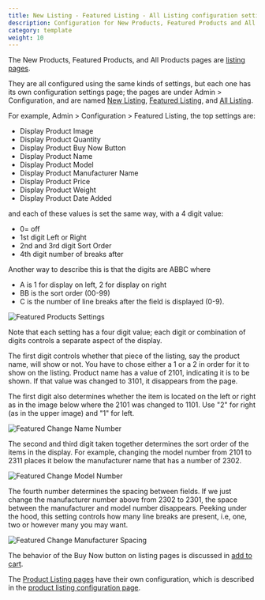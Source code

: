 ```yaml
---
title: New Listing - Featured Listing - All Listing configuration settings
description: Configuration for New Products, Featured Products and All Products pages 
category: template 
weight: 10
---
```


The New Products, Featured Products, and All Products pages 
are [listing pages](/user/storefront_pages/listing_pages/).  

They are all configured using the same kinds of settings, but each one 
has its own configuration settings page; the pages are under Admin > Configuration, and are named
[New Listing](/user/admin_pages/configuration/configuration_newlisting/),
[Featured Listing](/user/admin_pages/configuration/configuration_featuredlisting/), and 
[All Listing](/user/admin_pages/configuration/configuration_alllisting/).

For example, Admin > Configuration > Featured Listing, the top settings are:

- Display Product Image	
- Display Product Quantity	
- Display Product Buy Now Button	
- Display Product Name
- Display Product Model	
- Display Product Manufacturer Name	
- Display Product Price
- Display Product Weight
- Display Product Date Added

and each of these values is set the same way, with a 4 digit value: 

- 0= off
- 1st digit Left or Right
- 2nd and 3rd digit Sort Order
- 4th digit number of breaks after

Another way to describe this is that the digits are ABBC where 

- A is 1 for display on left, 2 for display on right 
- BB is the sort order (00-99)
- C is the number of line breaks after the field is displayed (0-9).

![Featured Products Settings](/images/featured_products_settings.png) 

Note that each setting has a four digit value; each digit or combination of digits controls a separate aspect of the display. 

The first digit controls whether that piece of the listing, say the product name, will show or not. You have to chose either a 1 or a 2 in order for it to show on the listing. Product name has a value of 2101, indicating it is to be shown. If that value was changed to 3101, it disappears from the page. 

The first digit also determines whether the item is located on the left or right as in the image below where the 2101 was changed to 1101. Use "2" for right (as in the upper image) and "1" for left. 

![Featured Change Name Number](/images/featured_product_settings2.png) 

The second and third digit taken together determines the sort order of the items in the display. For example, changing the model number from 2101 to 2311 places it below the manufacturer name that has a number of 2302. 

![Featured Change Model Number](/images/featured_product_settings3.png) 

The fourth number determines the spacing between fields. If we just change the manufacturer number above from 2302 to 2301, the space between the manufacturer and model number disappears. Peeking under the hood, this setting controls how many line breaks are present, i.e, one, two or however many you may want. 

![Featured Change Manufacturer Spacing](/images/featured_product_settings4.png) 

The behavior of the Buy Now button on listing pages is discussed in [add to cart](/user/storefront_pages/add_to_cart/). 

The [Product Listing pages](/user/storefront_pages/product_listing/) have their own configuration, which is described in the [product listing configuration page](/user/admin_pages/configuration/configuration_productlisting/).

